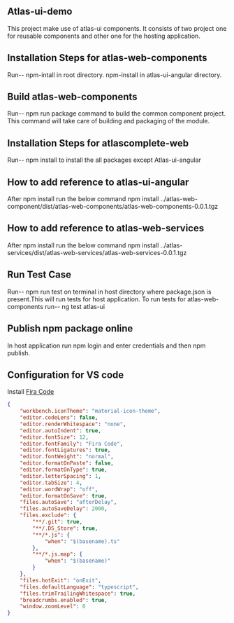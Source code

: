 ## Atlas-ui-demo

This project make use of atlas-ui components.
It consists of two project one for reusable components and other one for the hosting application.

## Installation Steps for atlas-web-components

Run--
npm-intall in root directory.
npm-install in atlas-ui-angular directory.

## Build atlas-web-components

Run-- npm run package command to build the common component project.
This command will take care of building and packaging of the module.

## Installation Steps for atlascomplete-web

Run--
npm install to install the all packages except Atlas-ui-angular

## How to add reference to atlas-ui-angular

After npm install run the below command
npm install ../atlas-web-component/dist/atlas-web-components/atlas-web-components-0.0.1.tgz

## How to add reference to atlas-web-services

After npm install run the below command
npm install ../atlas-services/dist/atlas-web-services/atlas-web-services-0.0.1.tgz

## Run Test Case

Run-- npm run test on terminal in host directory where package.json is present.This will run tests for host application.
To run tests for atlas-web-components run-- ng test atlas-ui

## Publish npm package online

In host application run npm login and enter credentials and then npm publish.

## Configuration for VS code

Install [Fira Code](https://github.com/tonsky/FiraCode)

```json
{
    "workbench.iconTheme": "material-icon-theme",
    "editor.codeLens": false,
    "editor.renderWhitespace": "none",
    "editor.autoIndent": true,
    "editor.fontSize": 12,
    "editor.fontFamily": "Fira Code",
    "editor.fontLigatures": true,
    "editor.fontWeight": "normal",
    "editor.formatOnPaste": false,
    "editor.formatOnType": true,
    "editor.letterSpacing": 1,
    "editor.tabSize": 4,
    "editor.wordWrap": "off",
    "editor.formatOnSave": true,
    "files.autoSave": "afterDelay",
    "files.autoSaveDelay": 2000,
    "files.exclude": {
        "**/.git": true,
        "**/.DS_Store": true,
        "**/*.js": {
            "when": "$(basename).ts"
        },
        "**/*.js.map": {
            "when": "$(basename)"
        }
    },
    "files.hotExit": "onExit",
    "files.defaultLanguage": "typescript",
    "files.trimTrailingWhitespace": true,
    "breadcrumbs.enabled": true,
    "window.zoomLevel": 0
}
```
